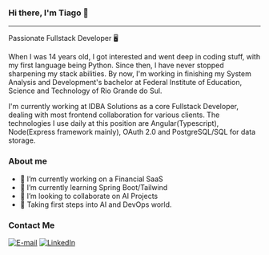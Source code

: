 ### Hi there, I'm Tiago 👋
---
Passionate Fullstack Developer 🖥

When I was 14 years old, I got interested and went deep in coding stuff, with my first language being Python. Since then, I have never stopped sharpening my stack abilities. By now, I'm working in finishing my System Analysis and Development's bachelor at Federal Institute of Education, Science and Technology of Rio Grande do Sul. 

I'm currently working at IDBA Solutions as a core Fullstack Developer, dealing with most frontend collaboration for various clients. The technologies I use daily at this position are Angular(Typescript), Node(Express framework mainly), OAuth 2.0 and PostgreSQL/SQL for data storage.

### About me

- 🔭 I’m currently working on a Financial SaaS
- 🌱 I’m currently learning Spring Boot/Tailwind
- 👯 I’m looking to collaborate on AI Projects
- 💬 Taking first steps into AI and DevOps world.

### Contact Me

[![E-mail](https://img.shields.io/badge/tiagopmoroni@gmail.com-F5F5F5?style=flat&logo=Mail.Ru&logoColor=blue)](mailto:tiagopmoroni@gmail.com)
[![LinkedIn](https://img.shields.io/badge/tiago--moroni-F5F5F5?style=flat&logo=Linkedin&logoColor=blue)](www.linkedin.com/in/tiago-moroni)
